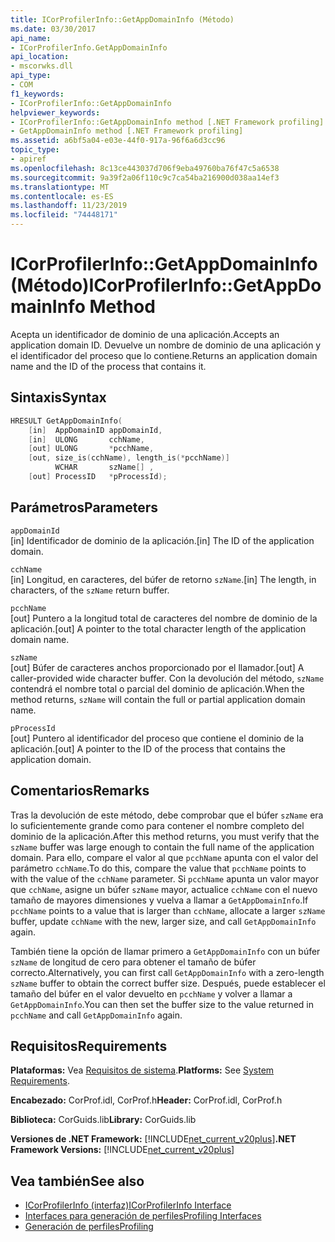 ```yaml
---
title: ICorProfilerInfo::GetAppDomainInfo (Método)
ms.date: 03/30/2017
api_name:
- ICorProfilerInfo.GetAppDomainInfo
api_location:
- mscorwks.dll
api_type:
- COM
f1_keywords:
- ICorProfilerInfo::GetAppDomainInfo
helpviewer_keywords:
- ICorProfilerInfo::GetAppDomainInfo method [.NET Framework profiling]
- GetAppDomainInfo method [.NET Framework profiling]
ms.assetid: a6bf5a04-e03e-44f0-917a-96f6a6d3cc96
topic_type:
- apiref
ms.openlocfilehash: 8c13ce443037d706f9eba49760ba76f47c5a6538
ms.sourcegitcommit: 9a39f2a06f110c9c7ca54ba216900d038aa14ef3
ms.translationtype: MT
ms.contentlocale: es-ES
ms.lasthandoff: 11/23/2019
ms.locfileid: "74448171"
---
```

# <a name="icorprofilerinfogetappdomaininfo-method"></a><span data-ttu-id="760fd-102">ICorProfilerInfo::GetAppDomainInfo (Método)</span><span class="sxs-lookup"><span data-stu-id="760fd-102">ICorProfilerInfo::GetAppDomainInfo Method</span></span>
<span data-ttu-id="760fd-103">Acepta un identificador de dominio de una aplicación.</span><span class="sxs-lookup"><span data-stu-id="760fd-103">Accepts an application domain ID.</span></span> <span data-ttu-id="760fd-104">Devuelve un nombre de dominio de una aplicación y el identificador del proceso que lo contiene.</span><span class="sxs-lookup"><span data-stu-id="760fd-104">Returns an application domain name and the ID of the process that contains it.</span></span>  
  
## <a name="syntax"></a><span data-ttu-id="760fd-105">Sintaxis</span><span class="sxs-lookup"><span data-stu-id="760fd-105">Syntax</span></span>  
  
```cpp  
HRESULT GetAppDomainInfo(  
    [in]  AppDomainID appDomainId,  
    [in]  ULONG       cchName,  
    [out] ULONG       *pcchName,  
    [out, size_is(cchName), length_is(*pcchName)]  
          WCHAR       szName[] ,  
    [out] ProcessID   *pProcessId);  
```  
  
## <a name="parameters"></a><span data-ttu-id="760fd-106">Parámetros</span><span class="sxs-lookup"><span data-stu-id="760fd-106">Parameters</span></span>  
 `appDomainId`  
 <span data-ttu-id="760fd-107">[in] Identificador de dominio de la aplicación.</span><span class="sxs-lookup"><span data-stu-id="760fd-107">[in] The ID of the application domain.</span></span>  
  
 `cchName`  
 <span data-ttu-id="760fd-108">[in] Longitud, en caracteres, del búfer de retorno `szName`.</span><span class="sxs-lookup"><span data-stu-id="760fd-108">[in] The length, in characters, of the `szName` return buffer.</span></span>  
  
 `pcchName`  
 <span data-ttu-id="760fd-109">[out] Puntero a la longitud total de caracteres del nombre de dominio de la aplicación.</span><span class="sxs-lookup"><span data-stu-id="760fd-109">[out] A pointer to the total character length of the application domain name.</span></span>  
  
 `szName`  
 <span data-ttu-id="760fd-110">[out] Búfer de caracteres anchos proporcionado por el llamador.</span><span class="sxs-lookup"><span data-stu-id="760fd-110">[out] A caller-provided wide character buffer.</span></span> <span data-ttu-id="760fd-111">Con la devolución del método, `szName` contendrá el nombre total o parcial del dominio de aplicación.</span><span class="sxs-lookup"><span data-stu-id="760fd-111">When the method returns, `szName` will contain the full or partial application domain name.</span></span>  
  
 `pProcessId`  
 <span data-ttu-id="760fd-112">[out] Puntero al identificador del proceso que contiene el dominio de la aplicación.</span><span class="sxs-lookup"><span data-stu-id="760fd-112">[out] A pointer to the ID of the process that contains the application domain.</span></span>  
  
## <a name="remarks"></a><span data-ttu-id="760fd-113">Comentarios</span><span class="sxs-lookup"><span data-stu-id="760fd-113">Remarks</span></span>  
 <span data-ttu-id="760fd-114">Tras la devolución de este método, debe comprobar que el búfer `szName` era lo suficientemente grande como para contener el nombre completo del dominio de la aplicación.</span><span class="sxs-lookup"><span data-stu-id="760fd-114">After this method returns, you must verify that the `szName` buffer was large enough to contain the full name of the application domain.</span></span> <span data-ttu-id="760fd-115">Para ello, compare el valor al que `pcchName` apunta con el valor del parámetro `cchName`.</span><span class="sxs-lookup"><span data-stu-id="760fd-115">To do this, compare the value that `pcchName` points to with the value of the `cchName` parameter.</span></span> <span data-ttu-id="760fd-116">Si `pcchName` apunta un valor mayor que `cchName`, asigne un búfer `szName` mayor, actualice `cchName` con el nuevo tamaño de mayores dimensiones y vuelva a llamar a `GetAppDomainInfo`.</span><span class="sxs-lookup"><span data-stu-id="760fd-116">If `pcchName` points to a value that is larger than `cchName`, allocate a larger `szName` buffer, update `cchName` with the new, larger size, and call `GetAppDomainInfo` again.</span></span>  
  
 <span data-ttu-id="760fd-117">También tiene la opción de llamar primero a `GetAppDomainInfo` con un búfer `szName` de longitud de cero para obtener el tamaño de búfer correcto.</span><span class="sxs-lookup"><span data-stu-id="760fd-117">Alternatively, you can first call `GetAppDomainInfo` with a zero-length `szName` buffer to obtain the correct buffer size.</span></span> <span data-ttu-id="760fd-118">Después, puede establecer el tamaño del búfer en el valor devuelto en `pcchName` y volver a llamar a `GetAppDomainInfo`.</span><span class="sxs-lookup"><span data-stu-id="760fd-118">You can then set the buffer size to the value returned in `pcchName` and call `GetAppDomainInfo` again.</span></span>  
  
## <a name="requirements"></a><span data-ttu-id="760fd-119">Requisitos</span><span class="sxs-lookup"><span data-stu-id="760fd-119">Requirements</span></span>  
 <span data-ttu-id="760fd-120">**Plataformas:** Vea [Requisitos de sistema](../../../../docs/framework/get-started/system-requirements.md).</span><span class="sxs-lookup"><span data-stu-id="760fd-120">**Platforms:** See [System Requirements](../../../../docs/framework/get-started/system-requirements.md).</span></span>  
  
 <span data-ttu-id="760fd-121">**Encabezado:** CorProf.idl, CorProf.h</span><span class="sxs-lookup"><span data-stu-id="760fd-121">**Header:** CorProf.idl, CorProf.h</span></span>  
  
 <span data-ttu-id="760fd-122">**Biblioteca:** CorGuids.lib</span><span class="sxs-lookup"><span data-stu-id="760fd-122">**Library:** CorGuids.lib</span></span>  
  
 <span data-ttu-id="760fd-123">**Versiones de .NET Framework:** [!INCLUDE[net_current_v20plus](../../../../includes/net-current-v20plus-md.md)]</span><span class="sxs-lookup"><span data-stu-id="760fd-123">**.NET Framework Versions:** [!INCLUDE[net_current_v20plus](../../../../includes/net-current-v20plus-md.md)]</span></span>  
  
## <a name="see-also"></a><span data-ttu-id="760fd-124">Vea también</span><span class="sxs-lookup"><span data-stu-id="760fd-124">See also</span></span>

- [<span data-ttu-id="760fd-125">ICorProfilerInfo (interfaz)</span><span class="sxs-lookup"><span data-stu-id="760fd-125">ICorProfilerInfo Interface</span></span>](../../../../docs/framework/unmanaged-api/profiling/icorprofilerinfo-interface.md)
- [<span data-ttu-id="760fd-126">Interfaces para generación de perfiles</span><span class="sxs-lookup"><span data-stu-id="760fd-126">Profiling Interfaces</span></span>](../../../../docs/framework/unmanaged-api/profiling/profiling-interfaces.md)
- [<span data-ttu-id="760fd-127">Generación de perfiles</span><span class="sxs-lookup"><span data-stu-id="760fd-127">Profiling</span></span>](../../../../docs/framework/unmanaged-api/profiling/index.md)
